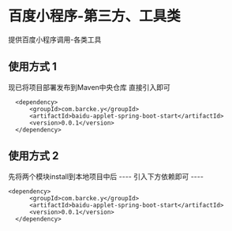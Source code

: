 # 百度小程序-第三方、工具类

提供百度小程序调用-各类工具


## 使用方式 1
现已将项目部署发布到Maven中央仓库 直接引入即可

      <dependency>
          <groupId>com.barcke.y</groupId>
          <artifactId>baidu-applet-spring-boot-start</artifactId>
          <version>0.0.1</version>
      </dependency>

## 使用方式 2 
先将两个模块install到本地项目中后 ----
引入下方依赖即可 ----

  

    <dependency>
          <groupId>com.barcke.y</groupId>
          <artifactId>baidu-applet-spring-boot-start</artifactId>
          <version>0.0.1</version>
      </dependency>
